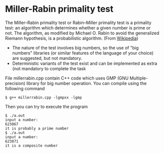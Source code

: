 # Miller-Rabin primality test

The Miller–Rabin primality test or Rabin–Miller primality test is a primality test: an algorithm which determines whether a given number is prime or not. The algorithm, as modified by Michael O. Rabin to avoid the generalized Riemann hypothesis, is a probabilistic algorithm. (From [Wikipedia](https://en.wikipedia.org/wiki/Miller%E2%80%93Rabin_primality_test))

* The nature of the test involves big numbers, so the use of "big numbers" libraries (or similar features of the language of your choice) are suggested, but not mandatory.
* Deterministic variants of the test exist and can be implemented as extra (not mandatory to complete the task

File millerrabin.cpp contain C++ code which uses GMP (GNU Multiple-precision) library for big number operation. You can compile using the following command

```
$ g++ millerrabin.cpp -lgmpxx -lgmp
```

Then you can try to execute the program

```
$ ./a.out
input a number:
623867
it is probably a prime number
$ ./a.out
input a number:
623871
it is a composite number
```
